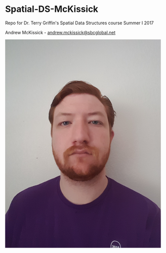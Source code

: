 # Spatial-DS-McKissick
Repo for Dr. Terry Griffin's Spatial Data Structures course Summer I 2017

Andrew McKissick - andrew.mckissick@sbcglobal.net

![me](https://raw.githubusercontent.com/8BitArchitect/Spatial-DS-McKissick/master/Assignment-1/20170606_135548.jpg?size=256)
